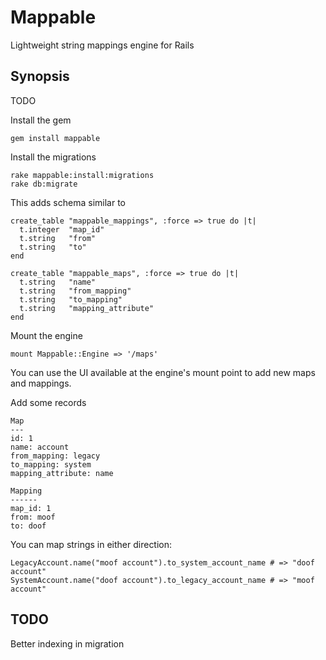 # Mappable #

Lightweight string mappings engine for Rails

## Synopsis ##

TODO

Install the gem

    gem install mappable

Install the migrations

    rake mappable:install:migrations
    rake db:migrate

This adds schema similar to

    create_table "mappable_mappings", :force => true do |t|
      t.integer  "map_id"
      t.string   "from"
      t.string   "to"
    end

    create_table "mappable_maps", :force => true do |t|
      t.string   "name"
      t.string   "from_mapping"
      t.string   "to_mapping"
      t.string   "mapping_attribute"
    end

Mount the engine

    mount Mappable::Engine => '/maps'

You can use the UI available at the engine's mount point to add new maps and mappings.

Add some records

    Map
    ---
    id: 1
    name: account
    from_mapping: legacy
    to_mapping: system
    mapping_attribute: name

    Mapping
    ------
    map_id: 1
    from: moof
    to: doof

You can map strings in either direction:

    LegacyAccount.name("moof account").to_system_account_name # => "doof account"
    SystemAccount.name("doof account").to_legacy_account_name # => "moof account"

## TODO ##

Better indexing in migration
